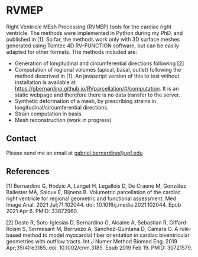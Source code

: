 # RVMEP
Right Ventricle MEsh Processing (RVMEP) tools for the cardiac right ventricle. The methods were implemented in Python during my PhD, and published in [1]. So far, the methods work only with 3D surface meshes generated using Tomtec 4D RV-FUNCTION software, but can be easily adapted for other formats. The methods included are:

- Generation of longitudinal and circumferential directions following [2]
- Computation of regional volumes (apical, basal, outlet) following the method descrived in [1]. An javascript version of this to test without installation is available at https://gbernardino.github.io/RVparcellation/#/computation. It is an static webpage and therefore there is no data transfer to the server.
- Synthetic deformation of a mesh, by prescribing strains in longitudinal/circumferential directions.
- Strain computation in basis.
- Mesh reconstruction (work in progress)

## Contact
Please send me an email at gabriel.bernardino@upf.edu

## References

[1] Bernardino G, Hodzic A, Langet H, Legallois D, De Craene M, González Ballester MÁ, Saloux É, Bijnens B. Volumetric parcellation of the cardiac right ventricle for regional geometric and functional assessment. Med Image Anal. 2021 Jul;71:102044. doi: 10.1016/j.media.2021.102044. Epub 2021 Apr 6. PMID: 33872960.

[2] Doste R, Soto-Iglesias D, Bernardino G, Alcaine A, Sebastian R, Giffard-Roisin S, Sermesant M, Berruezo A, Sanchez-Quintana D, Camara O. A rule-based method to model myocardial fiber orientation in cardiac biventricular geometries with outflow tracts. Int J Numer Method Biomed Eng. 2019 Apr;35(4):e3185. doi: 10.1002/cnm.3185. Epub 2019 Feb 19. PMID: 30721579.
